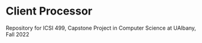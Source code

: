 # Client Processor
Repository for ICSI 499, Capstone Project in Computer Science at UAlbany, Fall 2022